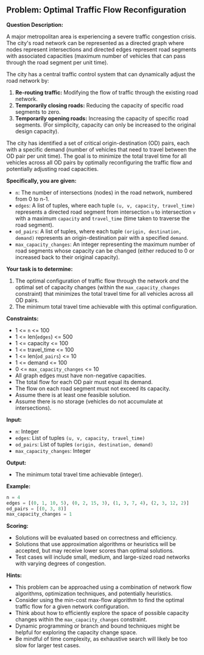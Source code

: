 ## Problem: Optimal Traffic Flow Reconfiguration

**Question Description:**

A major metropolitan area is experiencing a severe traffic congestion crisis. The city's road network can be represented as a directed graph where nodes represent intersections and directed edges represent road segments with associated capacities (maximum number of vehicles that can pass through the road segment per unit time).

The city has a central traffic control system that can dynamically adjust the road network by:

1.  **Re-routing traffic:** Modifying the flow of traffic through the existing road network.
2.  **Temporarily closing roads:** Reducing the capacity of specific road segments to zero.
3.  **Temporarily opening roads:** Increasing the capacity of specific road segments. (For simplicity, capacity can only be increased to the original design capacity).

The city has identified a set of critical origin-destination (OD) pairs, each with a specific demand (number of vehicles that need to travel between the OD pair per unit time). The goal is to minimize the total travel time for all vehicles across all OD pairs by optimally reconfiguring the traffic flow and potentially adjusting road capacities.

**Specifically, you are given:**

*   `n`: The number of intersections (nodes) in the road network, numbered from 0 to n-1.
*   `edges`: A list of tuples, where each tuple `(u, v, capacity, travel_time)` represents a directed road segment from intersection `u` to intersection `v` with a maximum `capacity` and `travel_time` (time taken to traverse the road segment).
*   `od_pairs`: A list of tuples, where each tuple `(origin, destination, demand)` represents an origin-destination pair with a specified `demand`.
*   `max_capacity_changes`: An integer representing the maximum number of road segments whose capacity can be changed (either reduced to 0 or increased back to their original capacity).

**Your task is to determine:**

1.  The optimal configuration of traffic flow through the network *and* the optimal set of capacity changes (within the `max_capacity_changes` constraint) that minimizes the total travel time for all vehicles across all OD pairs.
2.  The minimum total travel time achievable with this optimal configuration.

**Constraints:**

*   1 <= `n` <= 100
*   1 <= len(`edges`) <= 500
*   1 <= capacity <= 100
*   1 <= travel\_time <= 100
*   1 <= len(`od_pairs`) <= 10
*   1 <= demand <= 100
*   0 <= `max_capacity_changes` <= 10
*   All graph edges must have non-negative capacities.
*   The total flow for each OD pair must equal its demand.
*   The flow on each road segment must not exceed its capacity.
*   Assume there is at least one feasible solution.
*   Assume there is no storage (vehicles do not accumulate at intersections).

**Input:**

*   `n`: Integer
*   `edges`: List of tuples `(u, v, capacity, travel_time)`
*   `od_pairs`: List of tuples `(origin, destination, demand)`
*   `max_capacity_changes`: Integer

**Output:**

*   The minimum total travel time achievable (integer).

**Example:**

```python
n = 4
edges = [(0, 1, 10, 5), (0, 2, 15, 3), (1, 3, 7, 4), (2, 3, 12, 2)]
od_pairs = [(0, 3, 8)]
max_capacity_changes = 1
```

**Scoring:**

*   Solutions will be evaluated based on correctness and efficiency.
*   Solutions that use approximation algorithms or heuristics will be accepted, but may receive lower scores than optimal solutions.
*   Test cases will include small, medium, and large-sized road networks with varying degrees of congestion.

**Hints:**

*   This problem can be approached using a combination of network flow algorithms, optimization techniques, and potentially heuristics.
*   Consider using the min-cost max-flow algorithm to find the optimal traffic flow for a given network configuration.
*   Think about how to efficiently explore the space of possible capacity changes within the `max_capacity_changes` constraint.
*   Dynamic programming or branch and bound techniques might be helpful for exploring the capacity change space.
*   Be mindful of time complexity, as exhaustive search will likely be too slow for larger test cases.
